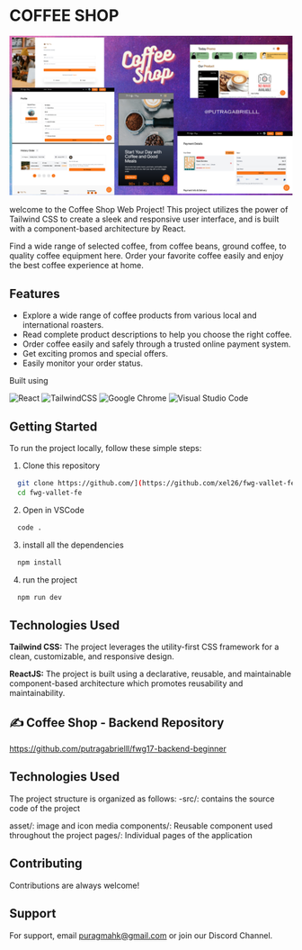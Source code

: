 # COFFEE SHOP

![App Screenshot](https://github.com/putragabrielll/fwg17-beginner-frontend/blob/main/public/banner.png?raw=true)

welcome to the Coffee Shop Web Project! This project utilizes the power of Tailwind CSS to create a sleek and responsive user interface, and is built with a component-based architecture by React.

Find a wide range of selected coffee, from coffee beans, ground coffee, to quality coffee equipment here. Order your favorite coffee easily and enjoy the best coffee experience at home.


## Features

 - Explore a wide range of coffee products from various local and international roasters.
 - Read complete product descriptions to help you choose the right coffee.
 - Order coffee easily and safely through a trusted online payment system.
- Get exciting promos and special offers.
- Easily monitor your order status.

Built using

![React](https://img.shields.io/badge/react-%2320232a.svg?style=for-the-badge&logo=react&logoColor=%2361DAFB)
![TailwindCSS](https://img.shields.io/badge/tailwindcss-%2338B2AC.svg?style=for-the-badge&logo=tailwind-css&logoColor=white)
![Google Chrome](https://img.shields.io/badge/Google%20Chrome-4285F4?style=for-the-badge&logo=GoogleChrome&logoColor=white)
![Visual Studio Code](https://img.shields.io/badge/Visual%20Studio%20Code-0078d7.svg?style=for-the-badge&logo=visual-studio-code&logoColor=white)


## Getting Started

To run the project locally, follow these simple steps:

1. Clone this repository
```sh
  git clone https://github.com/](https://github.com/xel26/fwg-vallet-fe.git
  cd fwg-vallet-fe
```

2. Open in VSCode
```sh
  code .
```

3. install all the dependencies
```sh
  npm install
```

4. run the project
```sh
  npm run dev
```

## Technologies Used

**Tailwind CSS:** The project leverages the utility-first CSS framework for a clean, customizable, and responsive design.

**ReactJS:** The project is built using a declarative, reusable, and maintainable component-based architecture which promotes reusability and maintainability.

## ✍️ Coffee Shop - Backend Repository
https://github.com/putragabrielll/fwg17-backend-beginner

## Technologies Used

The project structure is organized as follows: -src/: contains the source code of the project

asset/: image and icon media
components/: Reusable component used throughout the project
pages/: Individual pages of the application


## Contributing

Contributions are always welcome!


## Support

For support, email puragmahk@gmail.com or join our Discord Channel.